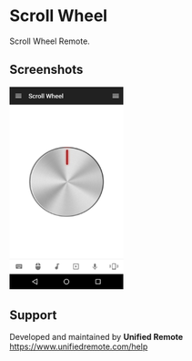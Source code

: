 # Scroll Wheel
Scroll Wheel Remote.

## Screenshots
<img src="ignore/screen.png" width="200" />

## Support
Developed and maintained by **Unified Remote**  
https://www.unifiedremote.com/help
